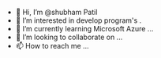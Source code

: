 - 👋 Hi, I’m @shubham Patil
- 👀 I’m interested in develop program's .
- 🌱 I’m currently learning Microsoft Azure ...
- 💞️ I’m looking to collaborate on ...
- 📫 How to reach me ...

<!---
shubh1p1/shubh1p1 is a ✨ special ✨ repository because its `README.md` (this file) appears on your GitHub profile.
You can click the Preview link to take a look at your changes.
--->
